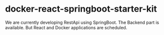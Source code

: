 # docker-react-springboot-starter-kit

We are currently developing RestApi using SpringBoot.
The Backend part is available.
But React and Docker applications are scheduled.
